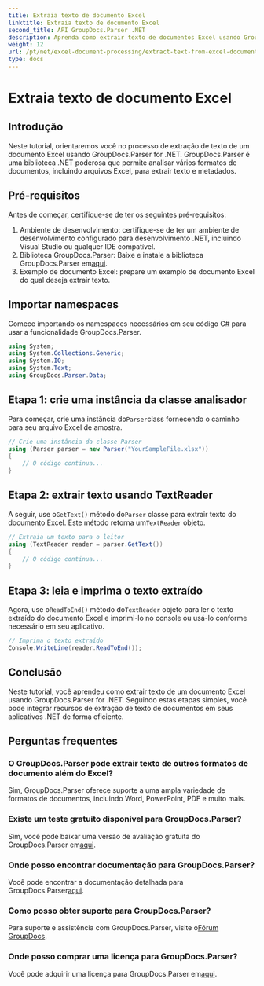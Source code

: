 ```yaml
---
title: Extraia texto de documento Excel
linktitle: Extraia texto de documento Excel
second_title: API GroupDocs.Parser .NET
description: Aprenda como extrair texto de documentos Excel usando GroupDocs.Parser for .NET em etapas simples.
weight: 12
url: /pt/net/excel-document-processing/extract-text-from-excel-document/
type: docs
---
```

# Extraia texto de documento Excel

## Introdução
Neste tutorial, orientaremos você no processo de extração de texto de um documento Excel usando GroupDocs.Parser for .NET. GroupDocs.Parser é uma biblioteca .NET poderosa que permite analisar vários formatos de documentos, incluindo arquivos Excel, para extrair texto e metadados.
## Pré-requisitos
Antes de começar, certifique-se de ter os seguintes pré-requisitos:
1. Ambiente de desenvolvimento: certifique-se de ter um ambiente de desenvolvimento configurado para desenvolvimento .NET, incluindo Visual Studio ou qualquer IDE compatível.
2.  Biblioteca GroupDocs.Parser: Baixe e instale a biblioteca GroupDocs.Parser em[aqui](https://releases.groupdocs.com/parser/net/).
3. Exemplo de documento Excel: prepare um exemplo de documento Excel do qual deseja extrair texto.

## Importar namespaces
Comece importando os namespaces necessários em seu código C# para usar a funcionalidade GroupDocs.Parser.
```csharp
using System;
using System.Collections.Generic;
using System.IO;
using System.Text;
using GroupDocs.Parser.Data;
```
## Etapa 1: crie uma instância da classe analisador
 Para começar, crie uma instância do`Parser`class fornecendo o caminho para seu arquivo Excel de amostra.
```csharp
// Crie uma instância da classe Parser
using (Parser parser = new Parser("YourSampleFile.xlsx"))
{
    // O código continua...
}
```
## Etapa 2: extrair texto usando TextReader
 A seguir, use o`GetText()` método do`Parser` classe para extrair texto do documento Excel. Este método retorna um`TextReader` objeto.
```csharp
// Extraia um texto para o leitor
using (TextReader reader = parser.GetText())
{
    // O código continua...
}
```
## Etapa 3: leia e imprima o texto extraído
 Agora, use o`ReadToEnd()` método do`TextReader` objeto para ler o texto extraído do documento Excel e imprimi-lo no console ou usá-lo conforme necessário em seu aplicativo.
```csharp
// Imprima o texto extraído
Console.WriteLine(reader.ReadToEnd());
```

## Conclusão
Neste tutorial, você aprendeu como extrair texto de um documento Excel usando GroupDocs.Parser for .NET. Seguindo estas etapas simples, você pode integrar recursos de extração de texto de documentos em seus aplicativos .NET de forma eficiente.

## Perguntas frequentes
### O GroupDocs.Parser pode extrair texto de outros formatos de documento além do Excel?
Sim, GroupDocs.Parser oferece suporte a uma ampla variedade de formatos de documentos, incluindo Word, PowerPoint, PDF e muito mais.
### Existe um teste gratuito disponível para GroupDocs.Parser?
 Sim, você pode baixar uma versão de avaliação gratuita do GroupDocs.Parser em[aqui](https://releases.groupdocs.com/).
### Onde posso encontrar documentação para GroupDocs.Parser?
 Você pode encontrar a documentação detalhada para GroupDocs.Parser[aqui](https://tutorials.groupdocs.com/parser/net/).
### Como posso obter suporte para GroupDocs.Parser?
Para suporte e assistência com GroupDocs.Parser, visite o[Fórum GroupDocs](https://forum.groupdocs.com/c/parser/17).
### Onde posso comprar uma licença para GroupDocs.Parser?
 Você pode adquirir uma licença para GroupDocs.Parser em[aqui](https://purchase.groupdocs.com/buy).